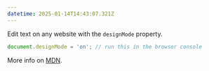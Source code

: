 ```yaml
---
datetime: 2025-01-14T14:43:07.321Z
---
```


Edit text on any website with the `designMode` property.

```javascript
document.designMode = 'on'; // run this in the browser console
```

More info on [MDN](https://developer.mozilla.org/en-US/docs/Web/API/Document/designMode).
